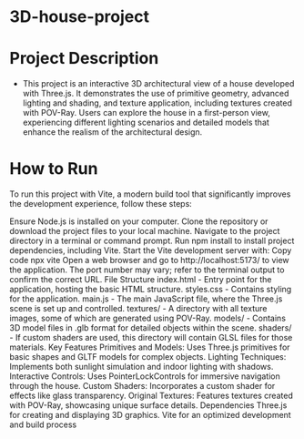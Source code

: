 # 3D-house-project
# Project Description
- This project is an interactive 3D architectural view of a house developed with Three.js. It demonstrates the use of primitive geometry, advanced lighting and shading, and texture application, including textures created with POV-Ray. Users can explore the house in a first-person view, experiencing different lighting scenarios and detailed models that enhance the realism of the architectural design.

# How to Run
To run this project with Vite, a modern build tool that significantly improves the development experience, follow these steps:

Ensure Node.js is installed on your computer.
Clone the repository or download the project files to your local machine.
Navigate to the project directory in a terminal or command prompt.
Run npm install to install project dependencies, including Vite.
Start the Vite development server with:
Copy code
npx vite
Open a web browser and go to http://localhost:5173/ to view the application. The port number may vary; refer to the terminal output to confirm the correct URL.
File Structure
index.html - Entry point for the application, hosting the basic HTML structure.
styles.css - Contains styling for the application.
main.js - The main JavaScript file, where the Three.js scene is set up and controlled.
textures/ - A directory with all texture images, some of which are generated using POV-Ray.
models/ - Contains 3D model files in .glb format for detailed objects within the scene.
shaders/ - If custom shaders are used, this directory will contain GLSL files for those materials.
Key Features
Primitives and Models: Uses Three.js primitives for basic shapes and GLTF models for complex objects.
Lighting Techniques: Implements both sunlight simulation and indoor lighting with shadows.
Interactive Controls: Uses PointerLockControls for immersive navigation through the house.
Custom Shaders: Incorporates a custom shader for effects like glass transparency.
Original Textures: Features textures created with POV-Ray, showcasing unique surface details.
Dependencies
Three.js for creating and displaying 3D graphics.
Vite for an optimized development and build process
